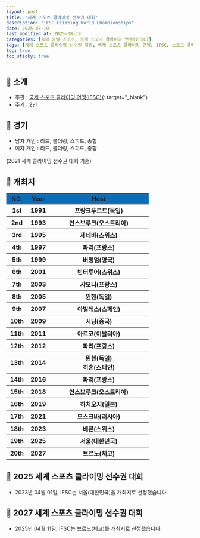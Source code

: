 ```yaml
---
layout: post
title: "세계 스포츠 클라이밍 선수권 대회"
description: "IFSC Climbing World Championships"
date: 2025-08-19
last_modified_at: 2025-08-19
categories: [국제 종별 스포츠, 국제 스포츠 클라이밍 연맹(IFSC)]
tags: [세계 스포츠 클라이밍 선수권 대회, 국제 스포츠 클라이밍 연맹, IFSC, 스포츠 클라이밍]
toc: true
toc_sticky: true
---
```

## 📜 소개
* 주관 : [국제 스포츠 클라이밍 연맹(IFSC)](https://www.ifsc-climbing.org/){: target="_blank"}
* 주기 : 2년

## 📜 경기
* 남자 개인 : 리드, 볼더링, 스피드, 종합
* 여자 개인 : 리드, 볼더링, 스피드, 종합

(2021 세계 클라이밍 선수권 대회 기준)

## 📜 개최지
<html>

<head>
    <meta charset="UTF-8">
</head>

<body>
    <table>
        <tr style="background: #0B6DB7;">
            <th style="width: 15%; font-weight: bold;">NO.</th>
            <th style="width: 15%; font-weight: bold;">Year</th>
            <th style="width: 70%; font-weight: bold;">Host</th>
        </tr>
        <tr>
            <th>1st</th>
            <th>1991</th>
            <th>프랑크푸르트(독일)</th>
        </tr>
        <tr>
            <th>2nd</th>
            <th>1993</th>
            <th>인스브루크(오스트리아)</th>
        </tr>
        <tr>
            <th>3rd</th>
            <th>1995</th>
            <th>제네바(스위스)</th>
        </tr>
        <tr>
            <th>4th</th>
            <th>1997</th>
            <th>파리(프랑스)</th>
        </tr>
        <tr>
            <th>5th</th>
            <th>1999</th>
            <th>버밍엄(영국)</th>
        </tr>
        <tr>
            <th>6th</th>
            <th>2001</th>
            <th>빈터투어(스위스)</th>
        </tr>
        <tr>
            <th>7th</th>
            <th>2003</th>
            <th>샤모니(프랑스)</th>
        </tr>
        <tr>
            <th>8th</th>
            <th>2005</th>
            <th>뮌헨(독일)</th>
        </tr>
        <tr>
            <th>9th</th>
            <th>2007</th>
            <th>아빌레스(스페인)</th>
        </tr>
        <tr>
            <th>10th</th>
            <th>2009</th>
            <th>시닝(중국)</th>
        </tr>
        <tr>
            <th>11th</th>
            <th>2011</th>
            <th>아르코(이탈리아)</th>
        </tr>
        <tr>
            <th>12th</th>
            <th>2012</th>
            <th>파리(프랑스)</th>
        </tr>
        <tr>
            <th>13th</th>
            <th>2014</th>
            <th>뮌헨(독일)<br>히혼(스페인)</th>
        </tr>
        <tr>
            <th>14th</th>
            <th>2016</th>
            <th>파리(프랑스)</th>
        </tr>
        <tr>
            <th>15th</th>
            <th>2018</th>
            <th>인스브루크(오스트리아)</th>
        </tr>
        <tr>
            <th>16th</th>
            <th>2019</th>
            <th>하치오지(일본)</th>
        </tr>
        <tr>
            <th>17th</th>
            <th>2021</th>
            <th>모스크바(러시아)</th>
        </tr>
        <tr>
            <th>18th</th>
            <th>2023</th>
            <th>베른(스위스)</th>
        </tr>
        <tr>
            <th><span class="korea-host">19th</span></th>
            <th><span class="korea-host">2025</span></th>
            <th><span class="korea-host">서울(대한민국)</span></th>
        </tr>
        <tr>
            <th>20th</th>
            <th>2027</th>
            <th>브르노(체코)</th>
        </tr>
    </table>
</body>

</html>

## 📜 2025 세계 스포츠 클라이밍 선수권 대회
* 2023년 04월 01일, IFSC는 <span class="korea-host">서울(대한민국)</span>을 개최지로 선정했습니다.

## 📜 2027 세계 스포츠 클라이밍 선수권 대회
* 2025년 04월 11일, IFSC는 <span class="foreign-host">브르노(체코)</span>를 개최지로 선정했습니다.
